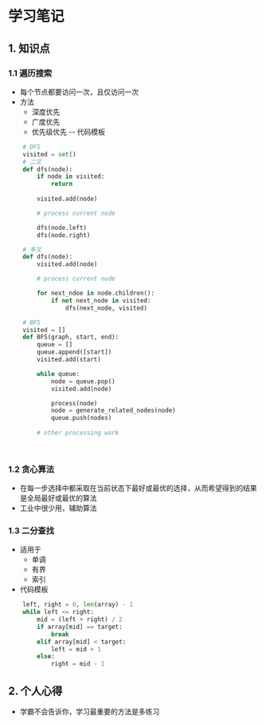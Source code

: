 # 学习笔记
## 1. 知识点
### 1.1 遍历搜索
- 每个节点都要访问一次，且仅访问一次
- 方法
    - 深度优先
    - 广度优先
    - 优先级优先
-- 代码模板
``` python
    # DFS
    visited = set()
    # 二叉
    def dfs(node):
        if node in visited:
            return
        
        visited.add(node)

        # process current node

        dfs(node.left)
        dfs(node.right)

    # 多叉
    def dfs(node):
        visited.add(node)

        # process current node 

        for next_ndoe in node.children():
            if not next_node in visited:
                dfs(next_node, visited)

    # BFS
    visited = []
    def BFS(graph, start, end):
        queue = []
        queue.append([start])
        visited.add(start)

        while queue:
            node = queue.pop()
            visited.add(node)

            process(node)
            node = generate_related_nodes(node)
            queue.push(nodes)
        
        # other processing work

    

```
### 1.2 贪心算法
- 在每一步选择中都采取在当前状态下最好或最优的选择，从而希望得到的结果是全局最好或最优的算法
- 工业中很少用，辅助算法
### 1.3 二分查找
- 适用于
    - 单调
    - 有界
    - 索引
- 代码模板
``` python 
    left, right = 0, len(array) - 1
    while left <= right:
        mid = (left + right) / 2
        if array[mid] == target:
            break
        elif array[mid] < target:
            left = mid + 1
        else:
            right = mid - 1
```
## 2. 个人心得
- 学霸不会告诉你，学习最重要的方法是多练习